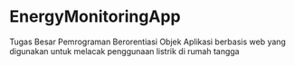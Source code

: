 # EnergyMonitoringApp
Tugas Besar Pemrograman Berorentiasi Objek
Aplikasi berbasis web yang digunakan untuk melacak penggunaan listrik di rumah tangga
